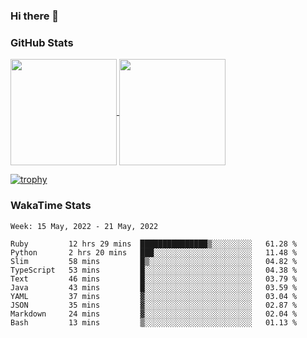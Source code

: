 ### Hi there 👋

### GitHub Stats

<a href="https://github.com/anuraghazra/github-readme-stats">
  <img align="center" height="170px" src="https://github-readme-stats.vercel.app/api/top-langs/?username=tksfjt1024&layout=compact&count_private=true&show_icons=true&show_icons=true&theme=graywhite" />
</a>
<a href="https://github.com/anuraghazra/github-readme-stats">
  <img align="center" height="170px" src="https://github-readme-stats.vercel.app/api?username=tksfjt1024&count_private=true&show_icons=true&show_icons=true&theme=graywhite" />
</a>

[![trophy](https://github-profile-trophy.vercel.app/?username=tksfjt1024)](https://github.com/ryo-ma/github-profile-trophy)

### WakaTime Stats

<!--START_SECTION:waka-->
```text
Week: 15 May, 2022 - 21 May, 2022

Ruby         12 hrs 29 mins  ███████████████▒░░░░░░░░░   61.28 % 
Python       2 hrs 20 mins   ███░░░░░░░░░░░░░░░░░░░░░░   11.48 % 
Slim         58 mins         █▒░░░░░░░░░░░░░░░░░░░░░░░   04.82 % 
TypeScript   53 mins         █░░░░░░░░░░░░░░░░░░░░░░░░   04.38 % 
Text         46 mins         █░░░░░░░░░░░░░░░░░░░░░░░░   03.79 % 
Java         43 mins         █░░░░░░░░░░░░░░░░░░░░░░░░   03.59 % 
YAML         37 mins         ▓░░░░░░░░░░░░░░░░░░░░░░░░   03.04 % 
JSON         35 mins         ▓░░░░░░░░░░░░░░░░░░░░░░░░   02.87 % 
Markdown     24 mins         ▓░░░░░░░░░░░░░░░░░░░░░░░░   02.04 % 
Bash         13 mins         ▒░░░░░░░░░░░░░░░░░░░░░░░░   01.13 % 
```
<!--END_SECTION:waka-->
